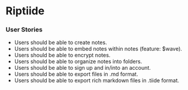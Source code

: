 # Riptiide

### User Stories

* Users should be able to create notes.
* Users should be able to embed notes within notes (feature: $wave).
* Users should be able to encrypt notes.
* Users should be able to organize notes into folders.
* Users should be able to sign up and in/into an account.
* Users should be able to export files in .md format.
* Users should be able to export rich markdown files in .tiide format.
